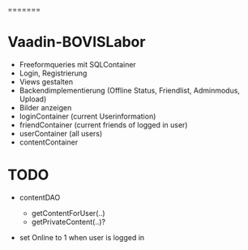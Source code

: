 
=======
# Vaadin-BOVISLabor

- Freeformqueries mit SQLContainer
- Login, Registrierung
- Views gestalten
- Backendimplementierung (Offline Status, Friendlist, Adminmodus, Upload)
- Bilder anzeigen
- loginContainer (current Userinformation)
- friendContainer (current friends of logged in user)
- userContainer (all users)
- contentContainer

TODO
=======
- contentDAO
	- getContentForUser(..)
	- getPrivateContent(..)?
	
- set Online to 1 when user is logged in
